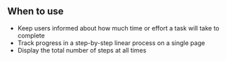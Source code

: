 ## When to use

  - Keep users informed about how much time or effort a task will take to complete
  - Track progress in a step-by-step linear process on a single page
  - Display the total number of steps at all times
